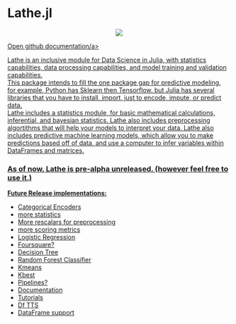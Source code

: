 # Lathe.jl
<div align="center"><img src="http://www.emmettboudreau.com/gallery_gen/264eea1c311d372967c97298b03a367b_120x120.png" /></div>

<a class="github-button" href="https://github.com/emmettgb/Lathe.jl/wiki/Lathe" data-color-scheme="no-preference: light; light: dark; dark: light;" data-size="large" aria-label="Follow @ntkme on GitHub">Open github documentation/a>

Lathe is an inclusive module for Data Science in Julia, with statistics capabilities, data processing capabilities, and model training and validation capabilities. \
This package intends to fill the one package gap for predictive modeling, for example, Python has Sklearn then Tensorflow, but Julia has several libraries that you have to install, import, just to encode, impute, or predict data. \
Lathe includes a statistics module, for basic mathematical calculations, inferential, and bayesian statistics. Lathe also includes preprocessing algortithms that will help your models to interpret your data. Lathe also includes predictive machine learning models, which allow you to make predictions based off of data, and use a computer to infer variables within DataFrames and matrices. 
### As of now, Lathe is pre-alpha unreleased. (however feel free to use it.)
**Future Release implementations:** 
- Categorical Encoders
- more statistics
- More rescalars for preprocessing
- more scoring metrics
- Logistic Regression
- Foursquare?
- Decision Tree
- Random Forest Classifier
- Kmeans
- Kbest
- Pipelines?
- Documentation
- Tutorials
- Df TTS
- DataFrame support
